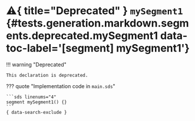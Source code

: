 [//]: # (DO NOT EDIT THIS FILE DIRECTLY. Instead, edit the corresponding stub file and execute `npm run docs:api`.)

# :warning:{ title="Deprecated" } <code class="doc-symbol doc-symbol-segment"></code> `mySegment1` {#tests.generation.markdown.segments.deprecated.mySegment1 data-toc-label='[segment] mySegment1'}

!!! warning "Deprecated"

    This declaration is deprecated.

??? quote "Implementation code in `main.sds`"

    ```sds linenums="4"
    segment mySegment1() {}
    ```
    { data-search-exclude }
